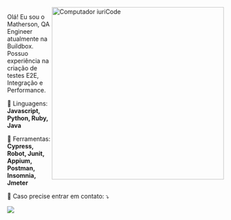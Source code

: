 
<img src="https://raw.githubusercontent.com/MicaelliMedeiros/micaellimedeiros/master/image/computer-illustration.png" min-width="400px" max-width="400px" width="400px" align="right" alt="Computador iuriCode">

<p align="left"> 
  Olá! Eu sou o Matherson, QA Engineer atualmente na Buildbox. 
  Possuo experiência na criação de testes E2E, Integração e Performance. 
</p>

<p align="left">
  🦄 Linguagens: <strong>Javascript, Python, Ruby, Java</strong>
</p>

<p align="left">
  💼 Ferramentas: <strong>Cypress, Robot, Junit, Appium, Postman, Insomnia, Jmeter</strong>
</p>

<p align="left">
  💌 Caso precise entrar em contato: ⤵️
</p>

<p align="left">

  <a href="#" alt="Linkedin">
  <img src="https://img.shields.io/badge/-Linkedin-0e76a8?style=flat-square&logo=Linkedin&logoColor=white&link=https://www.linkedin.com/in/matherson-antonio/" /></a>
</p>  
